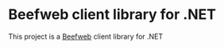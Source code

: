 # Beefweb client library for .NET

This project is a [Beefweb](https://github.com/hyperblast/beefweb) client library for .NET
